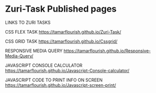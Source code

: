 # Zuri-Task Published pages

LINKS TO ZURI TASKS


CSS FLEX TASK 
https://tamarflourish.github.io/Zuri-Task/

CSS GRID TASK
https://tamarflourish.github.io/Cssgrid/


RESPONSIVE MEDIA QUERY
https://tamarflourish.github.io/Responsive-Media-Query/


JAVASCRIPT CONSOLE CALCULATOR
https://tamarflourish.github.io/Javascript-Console-calculator/


JAVASCRIPT CODE TO PRINT INFO ON SCREEN
https://tamarflourish.github.io/Javascript-screen-print/
